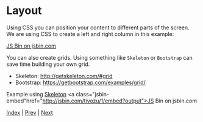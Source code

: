 # Layout

Using CSS you can position your content to different parts of the screen. We are using CSS to create a left and right column in this example:

<a class="jsbin-embed" href="http://jsbin.com/rinule/1/embed?output">JS Bin on jsbin.com</a>

You can also create grids. Using something like `Skeleton` or `Bootstrap` can save time building your own grid.

- Skeleton: http://getskeleton.com/#grid
- Bootstrap: https://getbootstrap.com/examples/grid/

Example using [Skeleton](http://getskeleton.com/#grid) <a class="jsbin-embed"href="http://jsbin.com/tivozu/1/embed?output">JS Bin on jsbin.com</a>

[Index](.) | [Prev](css-format) | [Next](ids-and-classes)
